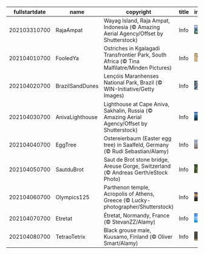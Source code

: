 |fullstartdate|name|copyright|title|image|
|--|--|--|--|--|
202103310700|RajaAmpat|Wayag Island, Raja Ampat, Indonesia (© Amazing Aerial Agency/Offset by Shutterstock)|Info|![](/en-AU/2021/04/202103310700RajaAmpat.jpg)|
202104010700|FooledYa|Ostriches in Kgalagadi Transfrontier Park, South Africa (© Tina Malfilatre/Minden Pictures)|Info|![](/en-AU/2021/04/202104010700FooledYa.jpg)|
202104020700|BrazilSandDunes|Lençóis Maranhenses National Park, Brazil (© WIN-Initiative/Getty Images)|Info|![](/en-AU/2021/04/202104020700BrazilSandDunes.jpg)|
202104030700|AnivaLighthouse|Lighthouse at Cape Aniva, Sakhalin, Russia (© Amazing Aerial Agency/Offset by Shutterstock)|Info|![](/en-AU/2021/04/202104030700AnivaLighthouse.jpg)|
202104040700|EggTree|Ostereierbaum (Easter egg tree) in Saalfeld, Germany (© Rudi Sebastian/Alamy)|Info|![](/en-AU/2021/04/202104040700EggTree.jpg)|
202104050700|SautduBrot|Saut de Brot stone bridge, Areuse Gorge, Switzerland (© Andreas Gerth/eStock Photo)|Info|![](/en-AU/2021/04/202104050700SautduBrot.jpg)|
202104060700|Olympics125|Parthenon temple, Acropolis of Athens, Greece (© Lucky-photographer/Shutterstock)|Info|![](/en-AU/2021/04/202104060700Olympics125.jpg)|
202104070700|Etretat|Étretat, Normandy, France (© StevanZZ/Alamy)|Info|![](/en-AU/2021/04/202104070700Etretat.jpg)|
202104080700|TetraoTetrix|Black grouse male, Kuusamo, Finland (© Oliver Smart/Alamy)|Info|![](/en-AU/2021/04/202104080700TetraoTetrix.jpg)|
